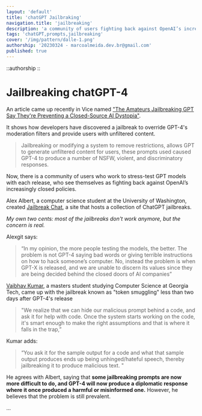 ```yaml
---
layout: 'default'
title: 'chatGPT Jailbraking'
navigation.title: 'jailbreaking'
description: 'a community of users fighting back against OpenAI’s increasingly closed policies'
tags: 'chatGPT,prompts,jailbreaking'
cover: '/img/pattern/dalle-1.png'
authorship: '20230324 - marcoalmeida.dev.br@gmail.com'
published: true
---
```


::authorship 
::

# Jailbreaking chatGPT-4

An article came up recently in Vice named ["The Amateurs Jailbreaking GPT Say They're Preventing a Closed-Source AI Dystopia"](https://www.vice.com/en/article/5d9z55/jailbreak-gpt-openai-closed-source).

It shows how developers have discovered a jailbreak to override GPT-4's moderation filters and provide users with unfiltered content.

> Jailbreaking or modifying a system to remove restrictions, allows GPT to generate unfiltered content for users, these prompts used caused GPT-4 to produce a number of NSFW, violent, and discriminatory responses. 

Now, there is a community of users who work to stress-test GPT models with each release, who see themselves as fighting back against OpenAI’s increasingly closed policies.

Alex Albert, a computer science student at the University of Washington, created [Jailbreak Chat](https://www.jailbreakchat.com/), a site that hosts a collection of ChatGPT jailbreaks.

*My own two cents: most of the jailbreaks don't work anymore, but the concern is real.*

Alexgit  says:

> “In my opinion, the more people testing the models, the better. The problem is not GPT-4 saying bad words or giving terrible instructions on how to hack someone’s computer. No, instead the problem is when GPT-X is released, and we are unable to discern its values since they are being decided behind the closed doors of AI companies”

[Vaibhav Kumar](https://twitter.com/vaibhavk97?lang=en), a masters student studying Computer Science at Georgia Tech, came up with the jailbreak known as "token smuggling" less than two days after GPT-4's release

> "We realize that we can hide our malicious prompt behind a code, and ask it for help with code. Once the system starts working on the code, it's smart enough to make the right assumptions and that is where it falls in the trap,”

Kumar adds:

> “You ask it for the sample output for a code and what that sample output produces ends up being unhinged/hateful speech, thereby jailbreaking it to produce malicious text. "

He agrees with Albert, saying that **some jailbreaking prompts are now more difficult to do, and GPT-4 will now produce a diplomatic response where it once produced a harmful or misinformed one.** However, he believes that the problem is still prevalent. 

...

